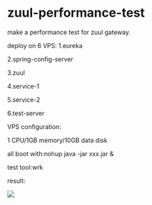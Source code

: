 # zuul-performance-test
make a performance test for zuul gateway.

deploy on 6 VPS:
1.eureka

2.spring-config-server

3.zuul

4.service-1

5.service-2

6.test-server

VPS configuration:

1 CPU/1GB memory/10GB data disk

all boot with:nohup java -jar xxx.jar &

test tool:wrk


result:

<img src="http://photo2.fanfou.com/v1/mss_3d027b52ec5a4d589e68050845611e68/ff/n0/0g/7h/qa_59385.jpg@596w_1l.jpg"/>

